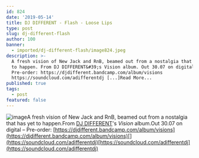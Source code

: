 ```yaml
---
id: 824
date: '2019-05-14'
title: DJ DIFFERENT - Flash - Loose Lips
type: post
slug: dj-different-flash
author: 100
banner:
  - imported/dj-different-flash/image824.jpeg
description: >-
  A fresh vision of New Jack and RnB, beamed out from a nostalgia that has yet
  to happen. From DJ DIFFERENT&#39;s Vision album. Out 30.07 on digital &#8211;
  Pre-order: https://djdifferent.bandcamp.com/album/visions
  https://soundcloud.com/adifferentdj [...]Read More...
published: true
tags:
  - post
featured: false
---
```

![image](../imported/dj-different-flash/image824.jpeg)A fresh vision of New Jack and RnB, beamed out from a nostalgia that has yet to happen.From [DJ DIFFERENT](https://www.residentadvisor.net/dj/djdifferent)'s _Vision_ album.Out 30.07 on digital – Pre-order: [](https://djdifferent.bandcamp.com/album/visions)[https://djdifferent.bandcamp.com/album/visions](https://djdifferent.bandcamp.com/album/visions)[](https://soundcloud.com/adifferentdj)[https://soundcloud.com/adifferentdj](https://soundcloud.com/adifferentdj)